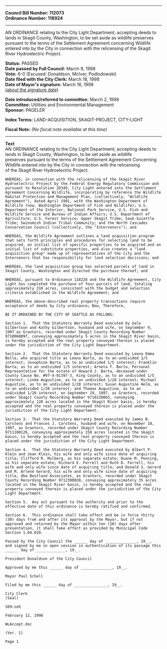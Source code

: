 * * * * *  
  
**Council Bill Number: [](#h0)[](#h2)112073**   
**Ordinance Number: 118924**  
  
* * * * *  
  
AN ORDINANCE relating to the City Light Department; accepting deeds to lands in Skagit County, Washington, to be set aside as wildlife preserves pursuant to the terms of the Settlement Agreement concerning Wildlife entered into by the City in connection with the relicensing of the Skagit River Hydroelectric Project.  
  
**Status:** PASSED   
**Date passed by Full Council:** March 9, 1998   
**Vote:** 6-0 (Excused: Donaldson, McIver, Podlodowski)   
**Date filed with the City Clerk:** March 18, 1998   
**Date of Mayor's signature:** March 16, 1998   
[(about the signature date)](/~public/approvaldate.htm)   
  
  
**Date introduced/referred to committee:** March 2, 1998   
**Committee:** Utilities and Environmental Management   
**Sponsor:** PAGELER   
  
**Index Terms:** LAND-ACQUISITION, SKAGIT-PROJECT, CITY-LIGHT  
  
**Fiscal Note:** *(No fiscal note available at this time)*  
  
* * * * *  
  
**Text**  
    AN ORDINANCE relating to the City Light Department; accepting deeds to  
    lands in Skagit County, Washington, to be set aside as wildlife  
    preserves pursuant to the terms of the Settlement Agreement Concerning  
    Wildlife entered into by the City in connection with the relicensing  
    of the Skagit River Hydroelectric Project.  
  
    WHEREAS, in connection with the relicensing of the Skagit River  
    Hydroelectric Project by the Federal Energy Regulatory Commission and  
    pursuant to Resolution 28349, City Light entered into the Settlement  
    Agreement Concerning Wildlife, incorporating by reference the Wildlife  
    Habitat Protection and Management Plan, (collectively, "Wildlife  
    Agreement"), dated April 1991, with the Washington Department of  
    Wildlife (now, Washington Department of Fish and Wildlife); U.S.  
    Department of the Interior, National Park Service, U.S. Fish and  
    Wildlife Service and Bureau of Indian Affairs; U.S. Department of  
    Agriculture, U.S. Forest Service; Upper Skagit Tribe; Sauk-Suiattle  
    Tribe; Swinomish Indian Tribal Community; and the North Cascades  
    Conservation Council (collectively, the "Intervenors"); and  
  
    WHEREAS, the Wildlife Agreement outlines a land acquisition program  
    that sets forth principles and procedures for selecting land to be  
    acquired, an initial list of specific properties to be acquired and an  
    initial list of substitute properties, and also creates a "land  
    acquisition group" made up of representatives of the City and the  
    Intervenors that has responsibility for land selection decisions; and  
  
    WHEREAS, the land acquisition group has selected parcels of land in  
    Skagit County, Washington and directed the purchase thereof; and  
  
    WHEREAS, pursuant to Ordinance 118226 and the Wildlife Agreement, City  
    Light has completed the purchase of four parcels of land, totaling  
    approximately 310 acres, consistent with the budget and selection  
    criteria established in the Wildlife Agreement; and  
  
    WHEREAS, the above-described real property transactions require  
    acceptance of deeds by City ordinance; Now, Therefore,  
  
    BE IT ORDAINED BY THE CITY OF SEATTLE AS FOLLOWS:  
  
    Section 1.  That the Statutory Warranty Deed executed by Gale  
    Gilbertson and Kathy Gilbertson, husband and wife, on September 9,  
    1997 as Grantors, recorded under Skagit County Recording Number  
    9710060097, conveying approximately 5 acres in the Skagit River basin,  
    is hereby accepted and the real property conveyed therein is placed  
    under the jurisdiction of the City Light Department.  
  
    Section 2.  That the Statutory Warranty Deed executed by Leona Emma  
    Bolle, who acquired title as Leona Barta, as to an undivided 1/5  
    interest; Josephine Barta, as to an undivided 1/5 interest; Franklin  
    Barta, as to an undivided 1/5 interest; Arneta T. Barta, Personal  
    Representative for the estate of Howard J. Barta, deceased under  
    County Cause No. #97-4-01397-3, King County, as to an undivided 1/5  
    interest; Linda Augustine, as to an undivided 1/20 interest; Michael  
    Augustine, as to an undivided 1/20 interest; Susan Augustine Helm, as  
    to an undivided 1/20 interest; and Thomas Augustine, as to an  
    undivided 1/20 interest, on September 29, 1997, as Grantors, recorded  
    under Skagit County Recording Number 9710220003, conveying  
    approximately 120 acres located in the Skagit River basin, is hereby  
    accepted and the real property conveyed therein is placed under the  
    jurisdiction of the City Light Department.  
  
    Section 3.  That the Statutory Warranty Deed executed by James B.  
    Carstens and Frances J. Carstens, husband and wife, on November 10,  
    1997, as Grantors, recorded under Skagit County Recording Number  
    9711100126, conveying approximately 150 acres located in the Skagit  
    basin, is hereby accepted and the real property conveyed therein is  
    placed under the jurisdiction of the City Light Department.  
  
    Section 4.  That the Statutory Warranty Deed executed by Albert P.  
    Klein and Jean Klein, his wife and only wife since date of acquiring  
    title; Clifford R. Mulberg, as his separate estate; Duane M. Penning,  
    as his separate estate; Richard E. Ferrell and Ruth D. Ferrell, his  
    wife and only wife since date of acquiring title; and Donald S. Gerard  
    and M. Arlene Gerard, his wife and only wife since date of acquiring  
    title, dba Bestland Associates, as Grantors, recorded under Skagit  
    County Recording Number 9712300028, conveying approximately 35 acres  
    located in the Skagit River basin, is hereby accepted and the real  
    property conveyed therein is placed under the jurisdiction of the City  
    Light Department.  
  
    Section 5.  Any act pursuant to the authority and prior to the  
    effective date of this ordinance is hereby ratified and confirmed.  
  
    Section 6.  This ordinance shall take effect and be in force thirty  
    (30) days from and after its approval by the Mayor, but if not  
    approved and returned by the Mayor within ten (10) days after  
    presentation, it shall take effect as provided by Municipal Code  
    Section 1.04.020.  
  
    Passed by the City Council the ______ day of ______________, 19__,  
    and signed by me in open session in authentication of its passage this  
    ______ day of _____________, 19__.  
  
    President Donaldson of the City Council  
  
    Approved by me this ______ day of ______________, 19__.  
  
    Mayor Paul Schell  
  
    Filed by me this ______ day of _______________, 19__.  
  
    City Clerk  
    (Seal)  
  
    SEH:seh  
  
    February 12, 1998  
  
    WLAccept.doc  
  
    (Ver. 1)  
  
    Page 1  
